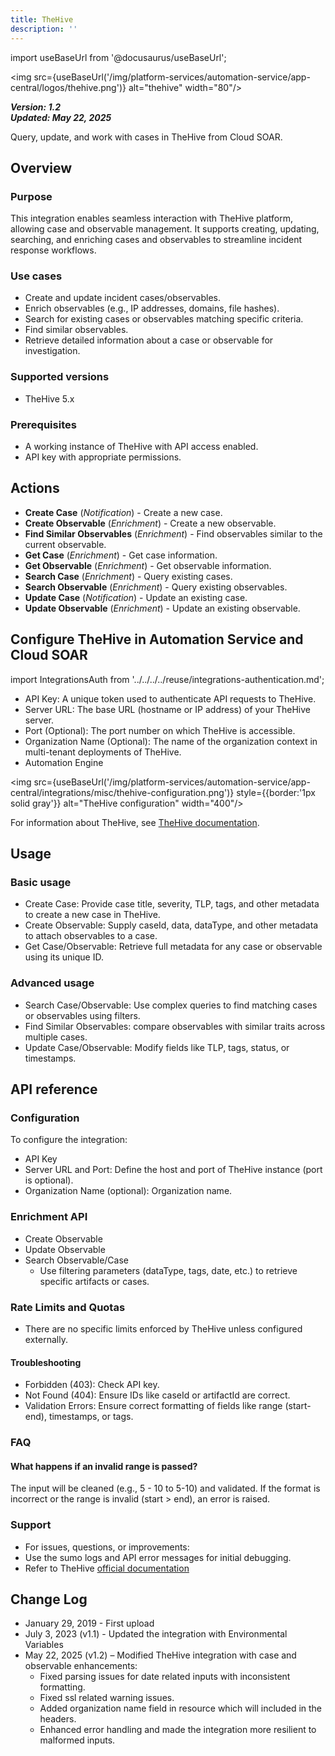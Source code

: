 ```yaml
---
title: TheHive
description: ''
---
```

import useBaseUrl from '@docusaurus/useBaseUrl';

<img src={useBaseUrl('/img/platform-services/automation-service/app-central/logos/thehive.png')} alt="thehive" width="80"/>

***Version: 1.2  
Updated: May 22, 2025***

Query, update, and work with cases in TheHive from Cloud SOAR.

## Overview

### Purpose

This integration enables seamless interaction with TheHive platform, allowing case and observable management. It supports creating, updating, searching, and enriching cases and observables to streamline incident response workflows.

### Use cases

* Create and update incident cases/observables.
* Enrich observables (e.g., IP addresses, domains, file hashes).
* Search for existing cases or observables matching specific criteria.
* Find similar observables.
* Retrieve detailed information about a case or observable for investigation.

### Supported versions
* TheHive 5.x

### Prerequisites
* A working instance of TheHive with API access enabled.
* API key with appropriate permissions.

## Actions

* **Create Case** (*Notification*) - Create a new case.
* **Create Observable** (*Enrichment*) - Create a new observable.
* **Find Similar Observables** (*Enrichment*) - Find observables similar to the current observable.
* **Get Case** (*Enrichment*) - Get case information.
* **Get Observable** (*Enrichment*) - Get observable information.
* **Search Case** (*Enrichment*) - Query existing cases.
* **Search Observable** (*Enrichment*) - Query existing observables.
* **Update Case** (*Notification*) - Update an existing case.
* **Update Observable** (*Enrichment*) - Update an existing observable.

## Configure TheHive in Automation Service and Cloud SOAR

import IntegrationsAuth from '../../../../reuse/integrations-authentication.md';

<IntegrationsAuth/>

* API Key: A unique token used to authenticate API requests to TheHive.
* Server URL: The base URL (hostname or IP address) of your TheHive server.
* Port (Optional): The port number on which TheHive is accessible.
* Organization Name (Optional): The name of the organization context in multi-tenant deployments of TheHive.
* Automation Engine

<img src={useBaseUrl('/img/platform-services/automation-service/app-central/integrations/misc/thehive-configuration.png')} style={{border:'1px solid gray'}} alt="TheHive configuration" width="400"/>

For information about TheHive, see [TheHive documentation](https://docs.strangebee.com/).

## Usage

### Basic usage
* Create Case: Provide case title, severity, TLP, tags, and other metadata to create a new case in TheHive.
* Create Observable: Supply caseId, data, dataType, and other metadata to attach observables to a case.
* Get Case/Observable: Retrieve full metadata for any case or observable using its unique ID.

### Advanced usage
* Search Case/Observable: Use complex queries to find matching cases or observables using filters.
* Find Similar Observables: compare observables with similar traits across multiple cases.
* Update Case/Observable: Modify fields like TLP, tags, status, or timestamps.

## API reference

### Configuration
To configure the integration:
* API Key
* Server URL and Port: Define the host and port of TheHive instance (port is optional).
* Organization Name (optional): Organization name.

### Enrichment API
* Create Observable
* Update Observable
* Search Observable/Case
  * Use filtering parameters (dataType, tags, date, etc.) to retrieve specific artifacts or cases.

### Rate Limits and Quotas
* There are no specific limits enforced by TheHive unless configured externally.

#### Troubleshooting
* Forbidden (403): Check API key.
* Not Found (404): Ensure IDs like caseId or artifactId are correct.
* Validation Errors: Ensure correct formatting of fields like range (start-end), timestamps, or tags.

### FAQ

#### What happens if an invalid range is passed?
The input will be cleaned (e.g., 5 - 10 to 5-10) and validated. If the format is incorrect or the range is invalid (start > end), an error is raised.

### Support
* For issues, questions, or improvements:
* Use the sumo logs and API error messages for initial debugging.
* Refer to TheHive [official documentation](https://docs.thehive-project.org/)

## Change Log

* January 29, 2019 - First upload
* July 3, 2023 (v1.1) - Updated the integration with Environmental Variables
* May 22, 2025 (v1.2) – Modified TheHive integration with case and observable enhancements:
  * Fixed parsing issues for date related inputs with inconsistent formatting.
  * Fixed ssl related warning issues.
  * Added organization name field in resource which will included in the headers.
  * Enhanced error handling and made the integration more resilient to malformed inputs.
